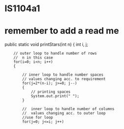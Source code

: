 # IS1104a1



# remember to add a read me

public static void printStars(int n) 
    { 
        int i, j; 
  
        // outer loop to handle number of rows 
        //  n in this case 
        for(i=0; i<n; i++) 
        { 
  
            // inner loop to handle number spaces 
            // values changing acc. to requirement 
            for(j=2*(n-i); j>=0; j--) 
            { 
                // printing spaces 
                System.out.print(" "); 
            } 
             
            //  inner loop to handle number of columns 
            //  values changing acc. to outer loop 
            //use for loop
            for(j=0; j<=i; j++)
